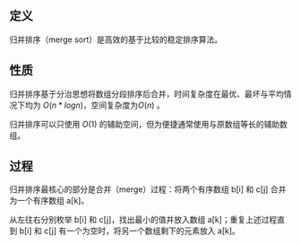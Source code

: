 
## 定义

归并排序（merge sort）是高效的基于比较的稳定排序算法。

## 性质
归并排序基于分治思想将数组分段排序后合并，时间复杂度在最优、最坏与平均情况下均为 $O(n*log{n})$，空间复杂度为$O(n)$ 。

归并排序可以只使用 $O(1)$ 的辅助空间，但为便捷通常使用与原数组等长的辅助数组。

## 过程
归并排序最核心的部分是合并（merge）过程：将两个有序数组 b[i] 和 c[j] 合并为一个有序数组 a[k]。

从左往右分别枚举 b[i] 和 c[j]，找出最小的值并放入数组 a[k]；重复上述过程直到 b[i] 和 c[j] 有一个为空时，将另一个数组剩下的元素放入 a[k]。

<!--stackedit_data:
eyJoaXN0b3J5IjpbMTY1MjUzODEzOSwxNjMzNTc4MjIzLDIwND
AyOTc2MjJdfQ==
-->